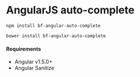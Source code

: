# AngularJS auto-complete

`npm install bf-angular-auto-complete`

`bower install bf-angular-auto-complete`

#### Requirements

* Angular v1.5.0+
* Angular Sanitize